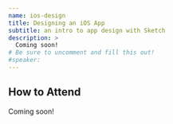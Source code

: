 ```yaml
---
name: ios-design
title: Designing an iOS App
subtitle: an intro to app design with Sketch
description: >
  Coming soon!
# Be sure to uncomment and fill this out!
#speaker:
---
```


## How to Attend

Coming soon!
